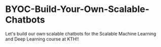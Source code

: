 # BYOC-Build-Your-Own-Scalable-Chatbots
Let's build our own scalable chatbots for the Scalable Machine Learning and Deep Learning course at KTH!!
